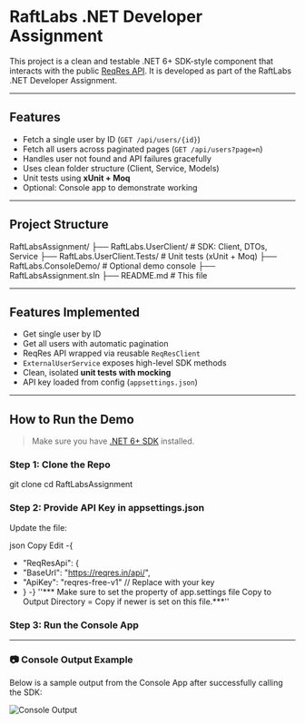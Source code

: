 # RaftLabs .NET Developer Assignment

This project is a clean and testable .NET 6+ SDK-style component that interacts with the public [ReqRes API](https://reqres.in). It is developed as part of the RaftLabs .NET Developer Assignment.

---

## Features

- Fetch a single user by ID (`GET /api/users/{id}`)
- Fetch all users across paginated pages (`GET /api/users?page=n`)
- Handles user not found and API failures gracefully
- Uses clean folder structure (Client, Service, Models)
- Unit tests using **xUnit + Moq**
- Optional: Console app to demonstrate working

---

## Project Structure

RaftLabsAssignment/
├── RaftLabs.UserClient/ # SDK: Client, DTOs, Service
├── RaftLabs.UserClient.Tests/ # Unit tests (xUnit + Moq)
├── RaftLabs.ConsoleDemo/ # Optional demo console
├── RaftLabsAssignment.sln
├── README.md # This file


---

##  Features Implemented

- Get single user by ID
- Get all users with automatic pagination
- ReqRes API wrapped via reusable `ReqResClient`
- `ExternalUserService` exposes high-level SDK methods
- Clean, isolated **unit tests with mocking**
- API key loaded from config (`appsettings.json`)

---

## How to Run the Demo

> Make sure you have [.NET 6+ SDK](https://dotnet.microsoft.com/download) installed.

### Step 1: Clone the Repo

git clone <your-fork-url>
cd RaftLabsAssignment

### Step 2: Provide API Key in appsettings.json
Update the file:

json
Copy
Edit
-{
 - "ReqResApi": {
 -  "BaseUrl": "https://reqres.in/api/",
 -   "ApiKey": "reqres-free-v1"   // Replace with your key
-  }
-}
''*** Make sure to set the property of app.settings file Copy to Output Directory = Copy if newer is set on this file.***''

### Step 3: Run the Console App
---

### 📷 Console Output Example

Below is a sample output from the Console App after successfully calling the SDK:

![Console Output](screenshots/console-output.png)

